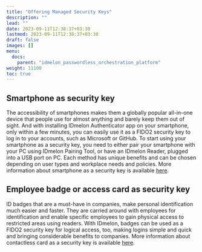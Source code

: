 ```yaml
---
title: "Offering Managed Security Keys"
description: ""
lead: ""
date: 2023-09-11T12:38:37+03:30
lastmod: 2023-09-11T12:38:37+03:30
draft: false
images: []
menu:
  docs:
    parent: "idmelon_passwordless_orchestration_platform"
weight: 11100
toc: true
---
```


## Smartphone as security key  

The accessibility of smartphones makes them a globally popular all-in-one device that people use for almost anything and barely keep them out of sight. And with installing IDmelon Authenticator app on your smartphone, only within a few minutes, you can easily use it as a FIDO2 security key to log in to your accounts, such as Microsoft or GitHub. To start using your smartphone as a security key, you need to either pair your smartphone with your PC using IDmelon Pairing Tool, or have an IDmelon Reader, plugged into a USB port on PC. Each method has unique benefits and can be chosen depending on user types and workplace needs and policies. More information about smartphone as a security key is available [here](https://idmelon.com/products/smartphone).  

## Employee badge or access card as security key  

ID badges that are a must-have in companies, make personal identification much easier and faster. They are carried around with employees for identification and enable specific employees to gain physical access to restricted areas using readers. With IDmelon, badges can be used as a FIDO2 security key for logical access, too, making logins simple and quick and bringing considerable benefits to companies. More information about contactless card as a security key is available [here](https://idmelon.com/products/badge).  
